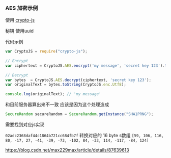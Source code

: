 ### AES 加密示例

使用 [crypto-js](https://www.npmjs.com/package/crypto-js)

秘钥 使用uuid

代码示例

```javascript
var CryptoJS = require("crypto-js");
 
// Encrypt
var ciphertext = CryptoJS.AES.encrypt('my message', 'secret key 123').toString();
 
// Decrypt
var bytes  = CryptoJS.AES.decrypt(ciphertext, 'secret key 123');
var originalText = bytes.toString(CryptoJS.enc.Utf8);
 
console.log(originalText); // 'my message'
```



和目前服务器算出来不一致 应该是因为这个处理造成

```java
SecureRandom secureRandom = SecureRandom.getInstance("SHA1PRNG");
```

需要找到对应js实现

`02adc2368daf44c1864b721cc684fb7f` 转换对应的 16 byte s数组 `[59, 106, 116, 80, -17, 27, -41, -39, -73, -102, 84, -33, 114, -117, -84, 124]`



https://blog.csdn.net/max229max/article/details/87639613